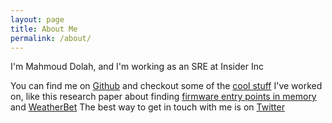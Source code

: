 ```yaml
---
layout: page
title: About Me
permalink: /about/
---
```


I'm Mahmoud Dolah, and I'm working as an SRE at Insider Inc

You can find me on [Github][my-github] and checkout some of the [cool stuff][my-projects] I've worked on, like this research paper about finding [firmware entry points in memory][project-firmware] and [WeatherBet][weatherbet]
The best way to get in touch with me is on [Twitter][my-twitter]


[my-github]: https://github.com/MahmoudDolah
[my-twitter]: https://twitter.com/themooooouuud
[my-projects]: https://github.com/MahmoudDolah?tab=repositories
[project-firmware]: https://github.com/MahmoudDolah/Firmware-Entry-Points-In-Memory
[weatherbet]: https://github.com/Abeyy/WeatherBet
